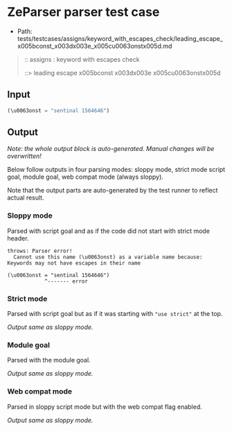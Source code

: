 # ZeParser parser test case

- Path: tests/testcases/assigns/keyword_with_escapes_check/leading_escape_x005bconst_x003dx003e_x005cu0063onstx005d.md

> :: assigns : keyword with escapes check
>
> ::> leading escape x005bconst x003dx003e x005cu0063onstx005d

## Input

`````js
(\u0063onst = "sentinal 1564646")
`````

## Output

_Note: the whole output block is auto-generated. Manual changes will be overwritten!_

Below follow outputs in four parsing modes: sloppy mode, strict mode script goal, module goal, web compat mode (always sloppy).

Note that the output parts are auto-generated by the test runner to reflect actual result.

### Sloppy mode

Parsed with script goal and as if the code did not start with strict mode header.

`````
throws: Parser error!
  Cannot use this name (\u0063onst) as a variable name because: Keywords may not have escapes in their name

(\u0063onst = "sentinal 1564646")
            ^------- error
`````

### Strict mode

Parsed with script goal but as if it was starting with `"use strict"` at the top.

_Output same as sloppy mode._

### Module goal

Parsed with the module goal.

_Output same as sloppy mode._

### Web compat mode

Parsed in sloppy script mode but with the web compat flag enabled.

_Output same as sloppy mode._
